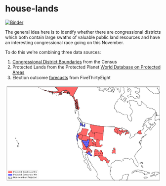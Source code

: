 # house-lands

[![Binder](https://mybinder.org/badge.svg)](https://mybinder.org/v2/gh/acannistra/house-lands/master)


The general idea here is to identify whether there are congressional districts which both contain large swaths of valuable public land resources and have an interesting congressional race going on this November. 

To do this we're combining three data sources: 

1. [Congressional District Boundaries](https://www.census.gov/geo/maps-data/data/cbf/cbf_cds.html) from the Census
2. Protected Lands from the Protected Planet [World Database on Protected Areas](https://www.protectedplanet.net/c/world-database-on-protected-areas)
3. Election outcome [forecasts](https://projects.fivethirtyeight.com/2018-midterm-election-forecast/house/) from FiveThirtyEight

![test](top-25-projected.png)
